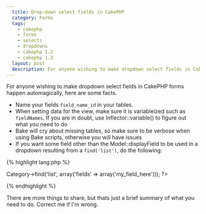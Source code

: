 ```yaml
---
  title: Drop-down select fields in CakePHP
  category: Forms
  tags:
    - cakephp
    - forms
    - selects
    - dropdowns
    - cakephp 1.2
    - cakephp 1.3
  layout: post
  description: For anyone wishing to make dropdown select fields in CakePHP forms happen automagically, here are some facts.
---
```


For anyone wishing to make dropdown select fields in CakePHP forms happen automagically, here are some facts.

- Name your fields `field_name_id` in your tables.
- When setting data for the view, make sure it is variableized such as `fieldNames`. If you are in doubt, use Inflector::variable() to figure out what you need to do
- Bake will cry about missing tables, so make sure to be verbose when using Bake scripts, otherwise you will have issues
- If you want some field other than the Model::displayField to be used in a dropdown resulting from a `find('list')`, do the following:

{% highlight lang:php %}
<?php
	$categories = $this->Category->find('list', array('fields' => array('my_field_here')));
?>
{% endhighlight %}

There are more things to share, but thats just a brief summary of what you need to do. Correct me if I'm wrong.